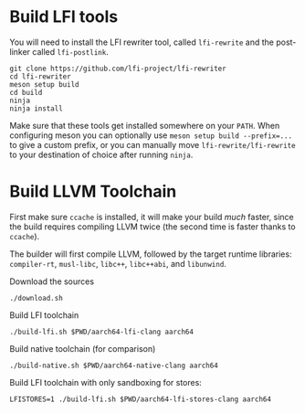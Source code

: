 # Build LFI tools

You will need to install the LFI rewriter tool, called `lfi-rewrite` and the post-linker called `lfi-postlink`.

```
git clone https://github.com/lfi-project/lfi-rewriter
cd lfi-rewriter
meson setup build
cd build
ninja
ninja install
```

Make sure that these tools get installed somewhere on your `PATH`. When
configuring meson you can optionally use `meson setup build --prefix=...` to
give a custom prefix, or you can manually move `lfi-rewrite/lfi-rewrite` to
your destination of choice after running `ninja`.

# Build LLVM Toolchain

First make sure `ccache` is installed, it will make your build *much* faster,
since the build requires compiling LLVM twice (the second time is faster thanks
to `ccache`).

The builder will first compile LLVM, followed by the target runtime libraries:
`compiler-rt`, `musl-libc`, `libc++`, `libc++abi`, and `libunwind`.

Download the sources

```
./download.sh
```

Build LFI toolchain

```
./build-lfi.sh $PWD/aarch64-lfi-clang aarch64
```

Build native toolchain (for comparison)

```
./build-native.sh $PWD/aarch64-native-clang aarch64
```

Build LFI toolchain with only sandboxing for stores:

```
LFISTORES=1 ./build-lfi.sh $PWD/aarch64-lfi-stores-clang aarch64
```
